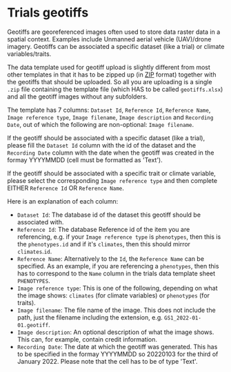 # Trials geotiffs
Geotiffs are georeferenced images often used to store data raster data in a spatial context. Examples include Unmanned aerial vehicle (UAV)/drone imagery.
Geotiffs can be associated a specific dataset (like a trial) or climate variables/traits.

The data template used for geotiff upload is slightly different from most other templates in that it has to be zipped up (in [ZIP](https://en.wikipedia.org/wiki/ZIP_(file_format)) format) together with the geotiffs that should be uploaded. So all you are uploading is a single `.zip` file containing the template file (which HAS to be called `geotiffs.xlsx`) and all the geotiff images without any subfolders.

The template has 7 columns: `Dataset Id`, `Reference Id`, `Reference Name`, `Image reference type`, `Image filename`, `Image description` and `Recording Date`, out of which the following are non-optional: `Image filename`.

If the geotiff should be associated with a specific dataset (like a trial), please fill the `Dataset Id` column with the id of the dataset and the `Recording Date` column with the date when the geotiff was created in the formay YYYYMMDD (cell must be formatted as 'Text').

If the geotiff should be associated with a specific trait or climate variable, please select the corresponding `Image reference type` and then complete EITHER `Reference Id` OR `Reference Name`.

Here is an explanation of each column:

- `Dataset Id`: The database id of the dataset this geotiff should be associated with.
- `Reference Id`: The database Reference id of the item you are referencing, e.g. if your `Image reference type` is `phenotypes`, then this is the `phenotypes.id` and if  it's `climates`, then this should mirror `climates`.`id`.
- `Reference Name`: Alternatively to the `Id`, the `Reference Name` can be specified. As an example, if you are referencing a `phenotypes`, then this has to correspond to the `Name` column in the trials data template sheet `PHENOTYPES`.
- `Image reference type`: This is one of the following, depending on what the image shows: `climates` (for climate variables) or `phenotypes` (for traits).
- `Image filename`: The file name of the image. This does not include the path, just the filename including the extension, e.g. `GS1_2022-01-01.geotiff`.
- `Image description`: An optional description of what the image shows. This can, for example, contain credit information.
- `Recording Date`: The date at which the geotiff was generated. This has to be specified in the formay YYYYMMDD so 20220103 for the third of January 2022. Please note that the cell has to be of type 'Text'.